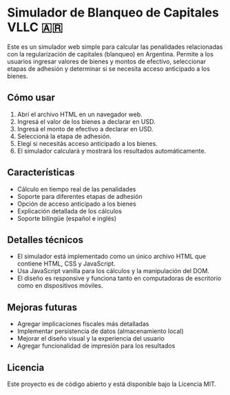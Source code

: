 # Simulador de Blanqueo de Capitales VLLC 🇦🇷

Este es un simulador web simple para calcular las penalidades relacionadas con la regularización de capitales (blanqueo) en Argentina. Permite a los usuarios ingresar valores de bienes y montos de efectivo, seleccionar etapas de adhesión y determinar si se necesita acceso anticipado a los bienes.

## Cómo usar

1. Abrí el archivo HTML en un navegador web.
2. Ingresá el valor de los bienes a declarar en USD.
3. Ingresá el monto de efectivo a declarar en USD.
4. Seleccioná la etapa de adhesión.
5. Elegí si necesitás acceso anticipado a los bienes.
6. El simulador calculará y mostrará los resultados automáticamente.

## Características

- Cálculo en tiempo real de las penalidades
- Soporte para diferentes etapas de adhesión
- Opción de acceso anticipado a los bienes
- Explicación detallada de los cálculos
- Soporte bilingüe (español e inglés)

## Detalles técnicos

- El simulador está implementado como un único archivo HTML que contiene HTML, CSS y JavaScript.
- Usa JavaScript vanilla para los cálculos y la manipulación del DOM.
- El diseño es responsive y funciona tanto en computadoras de escritorio como en dispositivos móviles.

## Mejoras futuras

- Agregar implicaciones fiscales más detalladas
- Implementar persistencia de datos (almacenamiento local)
- Mejorar el diseño visual y la experiencia del usuario
- Agregar funcionalidad de impresión para los resultados

## Licencia

Este proyecto es de código abierto y está disponible bajo la Licencia MIT.